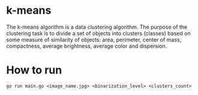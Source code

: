 # k-means

The k-means algorithm is a data clustering algorithm. The purpose of the clustering task is to divide a set of objects into clusters (classes) based on some measure of similarity of objects: area, perimeter, center of mass, compactness, average brightness, average color and dispersion.



# How to run
```bigquery
go run main.go <image_name.jpg> <binarization_level> <clusters_count>
```
